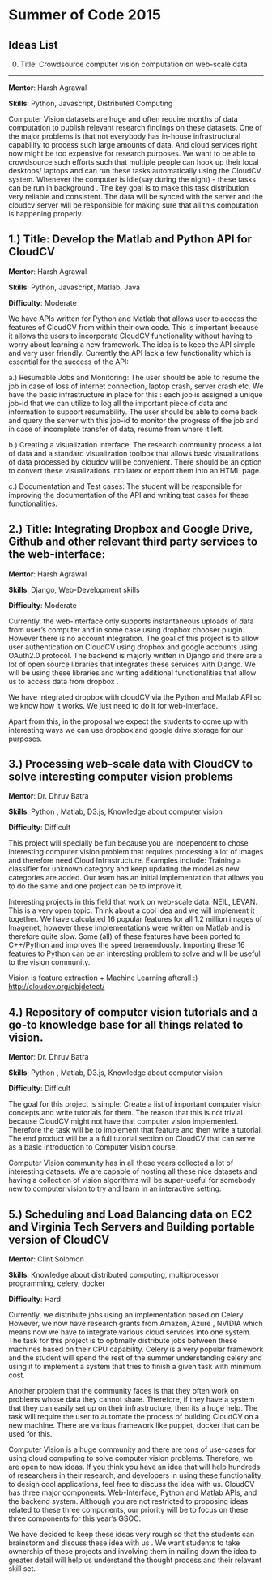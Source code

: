 Summer of Code 2015
======================

Ideas List
------------

0) Title: Crowdsource computer vision computation on web-scale data
--------------------------------------------------------------------

**Mentor**: Harsh Agrawal

**Skills**: Python, Javascript, Distributed Computing

Computer Vision datasets are huge and often require months of data computation to publish relevant research findings on these datasets. One of the major problems is that not everybody has in-house infrastructural capability to process such large amounts of data. And cloud services right now might be too expensive for research purposes. We want to be able to crowdsource such efforts such that multiple people can hook up their local desktops/ laptops and can run these tasks automatically using the CloudCV system. Whenever the computer is idle(say during the night) - these tasks can be run in background . The key goal is to make this task distribution very reliable and consistent. The data will be synced with the server and the cloudcv server will be responsible for making sure that all this computation is happening properly. 

1.) Title: Develop the Matlab and Python API for CloudCV
---------------------------------------------------------------------

**Mentor**: Harsh Agrawal

**Skills**: Python, Javascript, Matlab, Java

**Difficulty**: Moderate

We have APIs written for Python and Matlab that allows user to access the features of CloudCV from within their own code. This is important because it allows the users to incorporate CloudCV functionality without having to worry about learning a new framework. The idea is to keep the API simple and very user friendly. Currently the API lack a few functionality which is essential for the success of the API: 

a.) Resumable Jobs and Monitoring: The user should be able to resume the job in case of loss of internet connection, laptop crash, server crash etc. We have the basic infrastructure in place for this : each job is assigned a unique job-id that we can utilize to log all the important piece of data and information to support resumability. The user should be able to come back and query the server with this job-id to monitor the progress of the job and in case of incomplete transfer of data, resume from where it left. 

b.) Creating a visualization interface: The research community process a lot of data and a standard visualization toolbox that allows basic visualizations of data processed by cloudcv will be convenient. There should be an option to convert these visualizations into latex or export them into an HTML page. 

c.) Documentation and Test cases: The student will be responsible for improving the documentation of the API and writing test cases for these functionalities. 

2.) Title: Integrating Dropbox and Google Drive, Github and other relevant third party services to the web-interface:
--------------------------------------------------------------------------------------------------------------------------

**Mentor**: Harsh Agrawal

**Skills**: Django, Web-Development skills

**Difficulty**: Moderate

Currently, the web-interface only supports instantaneous uploads of data from user’s computer and in some case using dropbox chooser plugin. However there is no account integration. The goal of this project is to allow user authentication on CloudCV using dropbox and google accounts using OAuth2.0 protocol. The backend is majorly written in Django and there are a lot of open source libraries that integrates these services with Django. We will be using these libraries and writing additional functionalities that allow us to access data from dropbox . 

We have integrated dropbox with cloudCV via the Python and Matlab API so we know how it works. We just need to do it for web-interface. 

Apart from this, in the proposal we expect the students to come up with interesting ways we can use dropbox and google drive storage for our purposes.

3.) Processing web-scale data with CloudCV to solve interesting computer vision problems
------------------------------------------------------------------------------------------

**Mentor**: Dr. Dhruv Batra

**Skills**: Python , Matlab, D3.js, Knowledge about computer vision

**Difficulty**: Difficult

This project will specially be fun because you are independent to chose interesting computer vision problem that requires processing a lot of images and therefore need Cloud Infrastructure. Examples include: Training a classifier for unknown category and keep updating the model as new categories are added. Our team has an initial implementation that allows you to do the same and one project can be to improve it.

Interesting projects in this field that work on web-scale data: NEIL, LEVAN. 
This is a very open topic. Think about a cool idea and we will implement it together.
We have calculated 16 popular features for all 1.2 million images of Imagenet, however these implementations were written on Matlab and is therefore quite slow. 
Some (all) of these features have been ported to C++/Python and improves the speed tremendously. Importing these 16 features to Python can be an interesting problem to solve and will be useful to the vision community. 

Vision is feature extraction + Machine Learning afterall :)
http://cloudcv.org/objdetect/

4.) Repository of computer vision tutorials and a go-to knowledge base for all things related to vision.
---------------------------------------------------------------------------------------------------------

**Mentor**: Dr. Dhruv Batra

**Skills**: Python , Matlab, D3.js, Knowledge about computer vision

**Difficulty**: Difficult

The goal for this project is simple: Create a list of important computer vision concepts and write tutorials for them. The reason that this is not trivial because CloudCV might not have that computer vision implemented. Therefore the task will be to implement that feature and then write a tutorial. The end product will be a a full tutorial section on CloudCV that can serve as a basic introduction to Computer Vision course.  

Computer Vision community has in all these years collected a lot of interesting datasets. We are capable of hosting all these nice datasets and having a collection of vision algorithms will be super-useful for somebody new to computer vision to try and learn in an interactive setting.

5.) Scheduling and Load Balancing data on EC2 and Virginia Tech Servers and Building portable version of CloudCV
------------------------------------------------------------------------------------------------------------------------

**Mentor**: Clint Solomon

**Skills**: Knowledge about distributed computing, multiprocessor programming, celery, docker

**Difficulty**: Hard

Currently, we distribute jobs using an implementation based on Celery. However, we now have research grants from Amazon, Azure , NVIDIA which means now we have to integrate various cloud services into one system. The task for this project is to optimally distribute jobs between these machines based on their CPU capability. Celery is a very popular framework and the student will spend the rest of the summer understanding celery and using it to implement a system that tries to finish a given task with minimum cost. 

Another problem that the community faces is that they often work on problems whose data they cannot share. Therefore, if they have a system that they can easily set up on their infrastructure, then its a huge help. The task will require the user to automate the process of building CloudCV on a new machine. There are various framework like puppet, docker that can be used for this. 

Computer Vision is a huge community and there are tons of use-cases for using cloud computing to solve computer vision problems. Therefore, we are open to new ideas. If you think you have an idea that will help hundreds of researchers in their research, and  developers in using these functionality to design cool applications, feel free to discuss the idea with us. 
CloudCV has three major components: Web-Interface, Python and Matlab APIs, and the backend system. Although you are not restricted to proposing ideas related to these three components, our priority will be to focus on these three components for this year’s GSOC. 

We have decided to keep these ideas very rough so that the students can brainstorm and discuss these idea with us . We want students to take ownership of these projects and involving them in nailing down the idea to greater detail will help us understand the thought process and their relavant skill set. 
